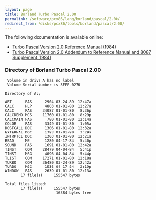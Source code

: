```yaml
---
layout: page
title: Borland Turbo Pascal 2.00
permalink: /software/pcx86/lang/borland/pascal/2.00/
redirect_from: /disks/pcx86/tools/borland/pascal/2.00/
---
```


The following documentation is available online:

- [Turbo Pascal Version 2.0 Reference Manual (1984)](http://bitsavers.org/pdf/borland/turbo_pascal/Turbo_Pascal_Version_2.0_Reference_1984.pdf)
- [Turbo Pascal Version 2.0 Addendum to Reference Manual and 8087 Supplement (1984)](http://bitsavers.org/pdf/borland/turbo_pascal/Turbo_Pascal_Version_2.0_and_8087_Supplement_Apr84.pdf)

### Directory of Borland Turbo Pascal 2.00

     Volume in drive A has no label
     Volume Serial Number is 3FFE-0276
    
    Directory of A:\
    
    ART      PAS      2904 03-24-89  12:47a
    CALC     HLP      4803 01-01-80  12:27a
    CALC     PAS     34087 01-01-80   8:36p
    CALCDEMO MCS     11760 01-01-80   8:29p
    CALCMAIN PAS       780 01-01-80  12:14a
    COLOR    PAS      3349 01-01-80   1:05a
    DOSFCALL DOC      1306 01-01-80  12:32a
    EXTERNAL DOC      1783 01-01-80   3:29a
    INTRPTCL DOC      1303 01-01-80  12:21a
    READ     ME       1280 04-17-84   5:40p
    SOUND    PAS      1691 01-01-80  12:42a
    TINST    COM     28479 04-04-84   5:41p
    TINST    MSG      4096 04-04-84   5:44p
    TLIST    COM     17271 01-01-80  12:18a
    TURBO    COM     36480 03-24-89  12:42a
    TURBO    MSG      1536 04-17-84   2:19p
    WINDOW   PAS      2639 01-01-80  12:13a
           17 file(s)     155547 bytes
    
    Total files listed:
           17 file(s)     155547 bytes
                           16384 bytes free
